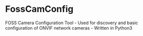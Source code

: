 # FossCamConfig
FOSS Camera Configuration Tool - Used for discovery and basic configuration of ONVIF network cameras - Written in Python3
